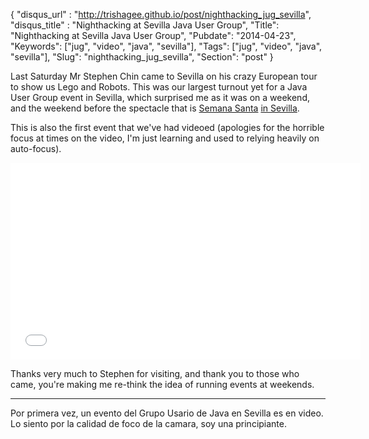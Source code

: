 {
    "disqus_url" : "http://trishagee.github.io/post/nighthacking_jug_sevilla",
    "disqus_title" : "Nighthacking at Sevilla Java User Group",
    "Title": "Nighthacking at Sevilla Java User Group",
    "Pubdate": "2014-04-23",
    "Keywords": ["jug", "video", "java", "sevilla"],
    "Tags": ["jug", "video", "java", "sevilla"],
    "Slug": "nighthacking_jug_sevilla",
    "Section": "post"
}

Last Saturday Mr Stephen Chin came to Sevilla on his crazy European tour to show us Lego and Robots.  This was our largest turnout yet 
for a Java User Group event in Sevilla, which surprised me as it was on a weekend, and the weekend before the spectacle that is [Semana 
Santa](http://en.wikipedia.org/wiki/Holy_Week_in_Seville) [in Sevilla](http://youtu.be/I5rnDZGNJW8).
<!--more-->

This is also the first event that we've had videoed (apologies for the horrible focus at times on the video, 
I'm just learning and used to relying heavily on auto-focus).

<iframe width="560" height="315" src="//www.youtube.com/embed/q3OKs08X3oo" frameborder="0" allowfullscreen></iframe>


Thanks very much to Stephen for visiting, and thank you to those who came, you're making me re-think the idea of running events at 
weekends.
  
---

Por primera vez, un evento del Grupo Usario de Java en Sevilla es en video. Lo siento por la calidad de foco de la camara, 
soy una principiante.